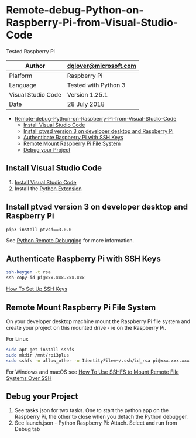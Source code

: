 # Remote-debug-Python-on-Raspberry-Pi-from-Visual-Studio-Code

Tested Raspberry Pi

|Author|dglover@microsoft.com|
|-----|-----|
|Platform|Raspberry Pi|
|Language| Tested with Python 3|
|Visual Studio Code| Version 1.25.1|
|Date| 28 July 2018|



<!-- TOC -->

- [Remote-debug-Python-on-Raspberry-Pi-from-Visual-Studio-Code](#remote-debug-python-on-raspberry-pi-from-visual-studio-code)
    - [Install Visual Studio Code](#install-visual-studio-code)
    - [Install ptvsd version 3 on developer desktop and Raspberry Pi](#install-ptvsd-version-3-on-developer-desktop-and-raspberry-pi)
    - [Authenticate Raspberry Pi with SSH Keys](#authenticate-raspberry-pi-with-ssh-keys)
    - [Remote Mount Raspberry Pi File System](#remote-mount-raspberry-pi-file-system)
    - [Debug your Project](#debug-your-project)

<!-- /TOC -->

## Install Visual Studio Code

1. [Install Visual Studio Code](https://code.visualstudio.com/)
2. Install the [Python Extension](https://marketplace.visualstudio.com/items?itemName=ms-python.python)

## Install ptvsd version 3 on developer desktop and Raspberry Pi

```
pip3 install ptvsd==3.0.0
```

See [Python Remote Debugging](https://code.visualstudio.com/docs/python/debugging#_remote-debugging) for more information.


## Authenticate Raspberry Pi with SSH Keys 

```bash
ssh-keygen -t rsa
ssh-copy-id pi@xxx.xxx.xxx.xxx
```

[How To Set Up SSH Keys](https://www.digitalocean.com/community/tutorials/how-to-set-up-ssh-keys--2)

## Remote Mount Raspberry Pi File System 

On your developer desktop machine mount the Raspberry Pi file system and create your project on this mounted drive - ie on the Raspberry Pi.

For Linux

```bash
sudo apt-get install sshfs
sudo mkdir /mnt/rpi3plus
sudo sshfs -o allow_other -o IdentityFile=~/.ssh/id_rsa pi@xxx.xxx.xxx.xxx:/home/pi /mnt/rpi3plus
```

For Windows and macOS see [How To Use SSHFS to Mount Remote File Systems Over SSH](https://www.digitalocean.com/community/tutorials/how-to-use-sshfs-to-mount-remote-file-systems-over-ssh)

## Debug your Project

1. See tasks.json for two tasks. One to start the python app on the Raspberry Pi, the other to close when you detach the Python debugger.
2. See launch.json - Python Raspberry Pi: Attach. Select and run from Debug tab